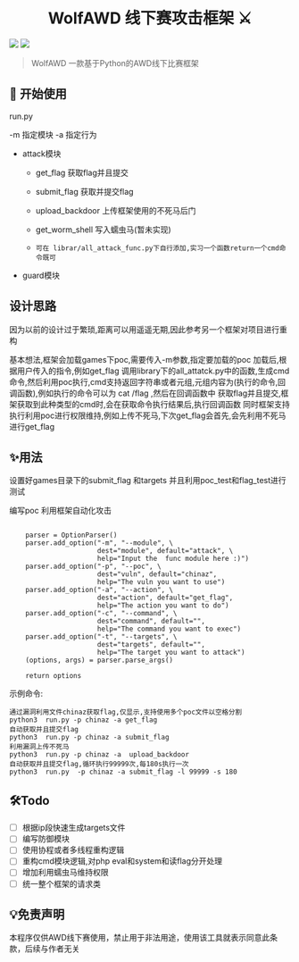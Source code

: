 <h1 align="center">WolfAWD 线下赛攻击框架 ⚔</h1>

<p>
  <img src="https://img.shields.io/badge/Language-Python3-blue" />
  <img src="https://img.shields.io/badge/Version-1.0-blue" />
</p>

> WolfAWD 一款基于Python的AWD线下比赛框架

## 🚀 开始使用

run.py

-m 指定模块
-a 指定行为

- attack模块
    - get_flag 获取flag并且提交

    - submit_flag 获取并提交flag

    - upload_backdoor 上传框架使用的不死马后门

    - get_worm_shell 写入蠕虫马(暂未实现)

    - ```
      可在 librar/all_attack_func.py下自行添加,实习一个函数return一个cmd命令既可 
      ```
- guard模块
  
## 设计思路

因为以前的设计过于繁琐,距离可以用遥遥无期,因此参考另一个框架对项目进行重构

基本想法,框架会加载games下poc,需要传入-m参数,指定要加载的poc
加载后,根据用户传入的指令,例如get_flag 调用library下的all_attatck.py中的函数,生成cmd命令,然后利用poc执行,cmd支持返回字符串或者元组,元组内容为(执行的命令,回调函数),例如执行的命令可以为 cat /flag ,然后在回调函数中 获取flag并且提交,框架获取到此种类型的cmd时,会在获取命令执行结果后,执行回调函数
同时框架支持执行利用poc进行权限维持,例如上传不死马,下次get_flag会首先,会先利用不死马进行get_flag



## ✨用法

设置好games目录下的submit_flag 和targets 并且利用poc_test和flag_test进行测试

编写poc
利用框架自动化攻击

```

    parser = OptionParser()
    parser.add_option("-m", "--module", \
                      dest="module", default="attack", \
                      help="Input the  func module here :)")
    parser.add_option("-p", "--poc", \
                      dest="vuln", default="chinaz",
                      help="The vuln you want to use")
    parser.add_option("-a", "--action", \
                      dest="action", default="get_flag",
                      help="The action you want to do")
    parser.add_option("-c", "--command", \
                      dest="command", default="",
                      help="The command you want to exec")
    parser.add_option("-t", "--targets", \
                      dest="targets", default="",
                      help="The target you want to attack")
    (options, args) = parser.parse_args()

    return options
```
示例命令:

```
通过漏洞利用文件chinaz获取flag,仅显示,支持使用多个poc文件以空格分割
python3  run.py -p chinaz -a get_flag
自动获取并且提交flag
python3  run.py -p chinaz -a submit_flag
利用漏洞上传不死马
python3  run.py -p chinaz -a  upload_backdoor
自动获取并且提交flag,循环执行99999次,每180s执行一次
python3  run.py  -p chinaz -a submit_flag -l 99999 -s 180
```

## 🛠Todo
- [ ] 根据ip段快速生成targets文件
- [ ] 编写防御模块
- [ ] 使用协程或者多线程重构逻辑
- [ ] 重构cmd模块逻辑,对php eval和system和读flag分开处理
- [ ] 增加利用蠕虫马维持权限
- [ ] 统一整个框架的请求类

## 💡免责声明

本程序仅供AWD线下赛使用，禁止用于非法用途，使用该工具就表示同意此条款，后续与作者无关

